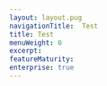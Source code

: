 ```yaml
---
layout: layout.pug
navigationTitle:  Test
title: Test
menuWeight: 0
excerpt:
featureMaturity:
enterprise: true
---
```

